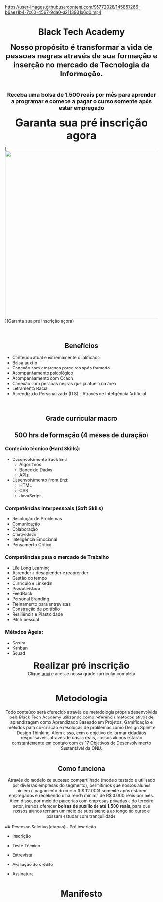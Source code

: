 
https://user-images.githubusercontent.com/95772028/145857266-b6aea1b4-7c00-4567-9da0-a2113931b6d0.mp4

<center> <h1>Black Tech Academy</h1> </center>
  
 

<center> <b><font size="5">Nosso propósito é transformar a vida de pessoas negras através de sua formação e inserção no mercado de Tecnologia da Informação.</font></b> </center>

&nbsp; 
 

<center> <b><font size="4">Receba uma bolsa de 1.500 reais por mês para aprender a programar e comece a pagar o curso somente após estar empregado</font></b></center> 
<br />

<center> <b><a href="https://4q2puhna2fh.typeform.com/to/UOrkOMxe" style="font-size:35px; text-decoration: none" target="_blank">Garanta sua pré inscrição agora</a></b> </center>


[<img src="https://user-images.githubusercontent.com/95772028/145862705-c4e90d7a-faa7-466b-84d5-cdc9714cdaf0" width="550"/>](Garanta sua pré inscrição agora)
															
																
<br />

<center> <h2>Benefícios</h2> </center>

- Conteúdo atual e extremamente qualificado
- Bolsa auxílio
- Conexão com empresas parceiras após formado
- Acompanhamento psicológico
- Acompanhamento com Coach
- Conexão com pessoas negras que já atuem na área
- Letramento Racial
- Aprendizado Personalizado (ITS) - Através de Inteligência Artificial

<br />
  
<center> <h2>Grade curricular macro</h2> </center>

<center> <h2>500 hrs de formação (4 meses de duração)</h2> </center>

###  Conteúdo técnico (Hard Skills):

- Desenvolvimento Back End
	- Algoritmos
	- Banco de Dados
	- APIs
- Desenvolvimento Front End:
	- HTML
	- CSS
	- JavaScript


###  Competências Interpessoais (Soft Skills)

- Resolução de Problemas
- Comunicação
- Colaboração
- Criatividade
- Inteligência Emocional
- Pensamento Crítico

  
###  Competências para o mercado de Trabalho

- Life Long Learning
- Aprender a desaprender e reaprender
- Gestão do tempo
- Currículo e LinkedIn
- Produtividade
- FeedBack
- Personal Branding
- Treinamento para entrevistas
- Construção de portfólio
- Resiliência e Plasticidade
- Pitch pessoal


###  Métodos Ágeis:
- Scrum
- Kanban
- Squad


<center> <b><a href="https://4q2puhna2fh.typeform.com/to/UOrkOMxe" style="font-size:30px; text-decoration: none" target="_blank">Realizar pré inscrição</a></b> </center>

<center>Clique <a href="https://example.org" target="_blank">aqui</a> e acesse nossa grade curricular completa</center>

<br />
<center> <h1>Metodologia</h1> </center>

<center>Todo conteúdo será oferecido através de metodologia própria desenvolvida pela Black Tech Academy utilizando como referência métodos ativos de aprendizagem como Aprendizado Baseado em Projetos, Gamificação e métodos para co-criação e resolução de problemas como Design Sprint e Design Thinking. Além disso, com o objetivo de formar cidadãos responsáveis, através de <i>cases</i> reais, nossos alunos estarão constantemente em contato com os 17 Objetivos de Desenvolvimento Sustentável da ONU.</center>

<br />
<center> <h2>Como funciona</h2> </center>

<center> Através do modelo de sucesso compartilhado (modelo testado e utilizado por diversas empresas do segmento), permitimos que nossos alunos iniciem o pagamento do curso (R$ 12.000) somente após estarem empregados e recebendo uma renda mínima de R$ 3.000 reais por mês.</center>

<center>Além disso, por meio de parcerias com empresas privadas e do terceiro setor, iremos oferecer <b>bolsas de auxílio de até 1.500 reais</b>, para que nossos alunos tenham um meio de subsistência ao longo do curso e possam estudar com tranquilidade.</center>

<br />
## Processo Seletivo (etapas)
- Pré inscrição

- Inscrição
	
- Teste Técnico
	
- Entrevista
	
- Avaliação do crédito
	
- Assinatura

<center> <h1> Manifesto</h1> </center>
